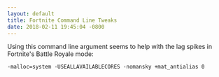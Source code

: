 ```yaml
---
layout: default
title: Fortnite Command Line Tweaks
date: 2018-02-11 19:45:04 -0800
---
```


Using this command line argument seems to help with the lag spikes in Fortnite's Battle Royale mode:

<pre><code class="bash">-malloc=system -USEALLAVAILABLECORES -nomansky +mat_antialias 0</code></pre>
